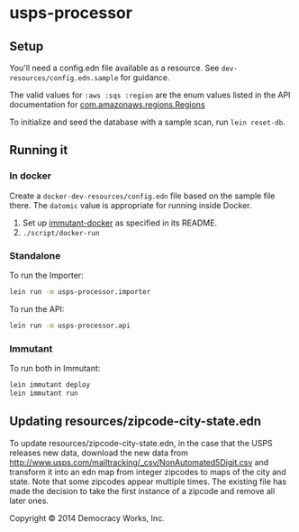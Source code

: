# usps-processor

## Setup

You'll need a config.edn file available as a resource. See
`dev-resources/config.edn.sample` for guidance.

The valid values for `:aws :sqs :region` are the enum values listed in
the API documentation for [com.amazonaws.regions.Regions](http://docs.aws.amazon.com/AWSJavaSDK/latest/javadoc/com/amazonaws/regions/Regions.html)

To initialize and seed the database with a sample scan, run `lein reset-db`.

## Running it

### In docker

Create a `docker-dev-resources/config.edn` file based on the sample
file there. The `datomic` value is appropriate for running inside
Docker.

1. Set up [immutant-docker](https://github.com/turbovote/immutant-docker)
as specified in its README.
2. `./script/docker-run`

### Standalone

To run the Importer:

```sh
lein run -m usps-processor.importer
```

To run the API:

```sh
lein run -m usps-processor.api
```

### Immutant

To run both in Immutant:

```sh
lein immutant deploy
lein immutant run
```

## Updating resources/zipcode-city-state.edn

To update resources/zipcode-city-state.edn, in the case that the USPS releases new data, download the new data from
http://www.usps.com/mailtracking/_csv/NonAutomated5Digit.csv and transform it into an edn map from integer zipcodes
to maps of the city and state. Note that some zipcodes appear multiple times. The existing file has made the decision
to take the first instance of a zipcode and remove all later ones.


Copyright © 2014 Democracy Works, Inc.
